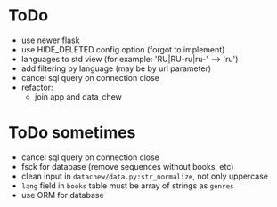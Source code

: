 # ToDo

- use newer flask
- use HIDE_DELETED config option (forgot to implement)
- languages to std view (for example: 'RU|RU-ru|ru-' --> 'ru')
- add filtering by language (may be by url parameter)
- cancel sql query on connection close
- refactor:
  - join app and data_chew

# ToDo sometimes

- cancel sql query on connection close
- fsck for database (remove sequences without books, etc)
- clean input in `datachew/data.py:str_normalize`, not only uppercase
- `lang` field in `books` table must be array of strings as `genres`
- use ORM for database
